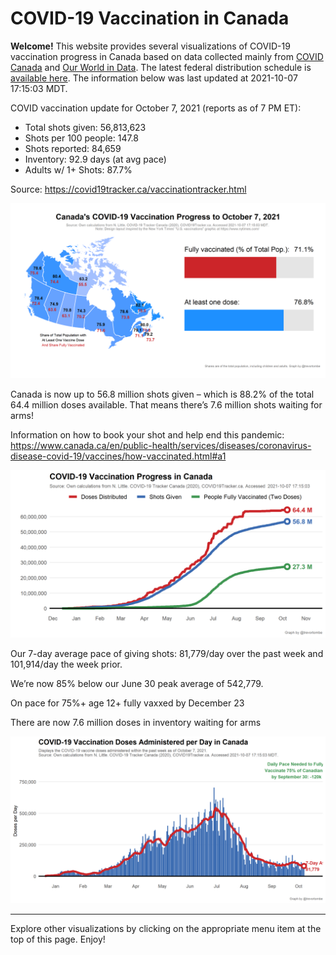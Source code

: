 COVID-19 Vaccination in Canada
==============================

**Welcome!** This website provides several visualizations of COVID-19
vaccination progress in Canada based on data collected mainly from
[COVID Canada](https://covid19tracker.ca/vaccinationtracker.html) and
[Our World in Data](https://ourworldindata.org/covid-vaccinations). The
latest federal distribution schedule is [available
here](https://www.canada.ca/en/public-health/services/diseases/2019-novel-coronavirus-infection/prevention-risks/covid-19-vaccine-treatment/vaccine-rollout.html).
The information below was last updated at 2021-10-07 17:15:03 MDT.

COVID vaccination update for October 7, 2021 (reports as of 7 PM ET):

-   Total shots given: 56,813,623
-   Shots per 100 people: 147.8
-   Shots reported: 84,659
-   Inventory: 92.9 days (at avg pace)
-   Adults w/ 1+ Shots: 87.7%

Source:
<a href="https://covid19tracker.ca/vaccinationtracker.html" class="uri">https://covid19tracker.ca/vaccinationtracker.html</a>

![](Plots/plot_main.png)

Canada is now up to 56.8 million shots given – which is 88.2% of the
total 64.4 million doses available. That means there’s 7.6 million shots
waiting for arms!

Information on how to book your shot and help end this pandemic:
<a href="https://www.canada.ca/en/public-health/services/diseases/coronavirus-disease-covid-19/vaccines/how-vaccinated.html#a1" class="uri">https://www.canada.ca/en/public-health/services/diseases/coronavirus-disease-covid-19/vaccines/how-vaccinated.html#a1</a>

![](Plots/plot_total.png)

Our 7-day average pace of giving shots: 81,779/day over the past week
and 101,914/day the week prior.

We’re now 85% below our June 30 peak average of 542,779.

On pace for 75%+ age 12+ fully vaxxed by December 23

There are now 7.6 million doses in inventory waiting for arms

![](Plots/pace_national.png)

------------------------------------------------------------------------

Explore other visualizations by clicking on the appropriate menu item at
the top of this page. Enjoy!
